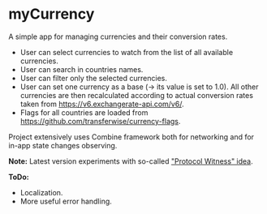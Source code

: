 # myCurrency

A simple app for managing currencies and their conversion rates. 

- User can select currencies to watch from the list of all available currencies. 
- User can search in countries names.
- User can filter only the selected currencies.
- User can set one currency as a base (-> its value is set to 1.0). All other currencies are then recalculated according to actual conversion rates taken from https://v6.exchangerate-api.com/v6/.
- Flags for all countries are loaded from https://github.com/transferwise/currency-flags.

Project extensively uses Combine framework both for networking and for in-app state changes observing. 

**Note:** Latest version experiments with so-called ["Protocol Witness" idea](https://riccardocipolleschi.medium.com/stop-using-protocols-cd63744a3261).

**ToDo:** 

- Localization.
- More useful error handling.
